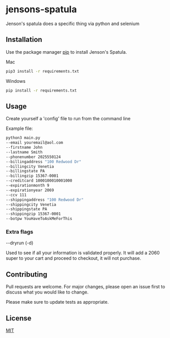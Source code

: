 # jensons-spatula

Jenson's spatula does a specific thing via python and selenium

## Installation

Use the package manager [pip](https://pip.pypa.io/en/stable/) to install Jenson's Spatula.

Mac
```bash
pip3 install -r requirements.txt
```
Windows
```bash
pip install -r requirements.txt
```

## Usage
Create yourself a 'config' file to run from the command line

Example file:
```bash
python3 main.py
--email youremail@aol.com 
--firstname John 
--lastname Smith 
--phonenumber 2025550124 
--billingaddress "100 Redwood Dr" 
--billingcity Venetia 
--billingstate PA 
--billingzip 15367-0001
--creditcard 1000100010001000
--expirationmonth 9 
--expirationyear 2069
--ccv 111
--shippingaddress "100 Redwood Dr"
--shippingcity Venetia
--shippingstate PA
--shippingzip 15367-0001
--botpw YouHaveToAskMeForThis
```
### Extra flags
--dryrun (-d)

Used to see if all your information is validated properly. It will add a 2060 super to your cart and proceed to checkout, it will not purchase.

## Contributing
Pull requests are welcome. For major changes, please open an issue first to discuss what you would like to change.

Please make sure to update tests as appropriate.

## License
[MIT](https://choosealicense.com/licenses/mit/)